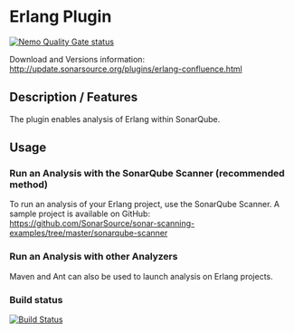 # Erlang Plugin
[![Nemo Quality Gate status](https://nemo.sonarqube.org/api/badges/gate?key=org.codehaus.sonar-plugins.erlang%3Aerlang)](https://nemo.sonarqube.org/overview?id=org.codehaus.sonar-plugins.erlang%3Aerlang)

Download and Versions information: http://update.sonarsource.org/plugins/erlang-confluence.html

## Description / Features
The plugin enables analysis of Erlang within SonarQube.

## Usage
### Run an Analysis with the SonarQube Scanner (recommended method)
To run an analysis of your Erlang project, use the SonarQube Scanner.
A sample project is available on GitHub: https://github.com/SonarSource/sonar-scanning-examples/tree/master/sonarqube-scanner
### Run an Analysis with other Analyzers
Maven and Ant can also be used to launch analysis on Erlang projects.

### Build status

[![Build Status](https://api.travis-ci.org/SonarQubeCommunity/sonar-erlang.svg)](https://travis-ci.org/SonarQubeCommunity/sonar-erlang)
